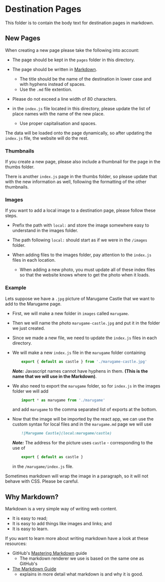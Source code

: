 # Destination Pages

This folder is to contain the body text for destination pages in markdown.

## New Pages

When creating a new page please take the following into account:

- The page should be kept in the ```pages``` folder in this directory.

- The page should be written in 
[Markdown](https://en.wikipedia.org/wiki/Markdown).

    - The title should be the name of the destination in lower case and with 
    hyphens instead of spaces.
    - Use the ```.md``` file extention.

- Please do not exceed a line width of 80 characters.

- in the ```index.js``` file located in this directory, please update the list
    of  place names with the name of the new place.

    - Use proper capitalisation and spaces.

The data will be loaded onto the page dynamically, so after updating the 
```index.js```  file, the website will do the rest.

### Thumbnails 

If you create a new page, please also include a thumbnail for the page in the
thumbs folder.

There is another ```index.js``` page in the thumbs folder, so please update that
with the new information as well, following the formatting of the other
thumbnails.

### Images

If you want to add a local image to a destination page, please follow these 
steps.

- Prefix the path with ```local:``` and store the image somewhere easy to 
    understand in the images folder.

- The path following ```local:``` should start as if we were in the 
    ```/images``` folder.

- When adding files to the images folder, pay attention to the ```index.js```
    files in each location.

    - When adding a new photo, you must update all of these index files so that 
    the website knows where to get the photo when it loads.

### Example

Lets suppose we have a ```.jpg``` picture of Marugame Castle that we want to add 
to the Marugame page. 

- First, we will make a new folder in ```images``` called ```marugame```.

- Then we will name the photo ```marugame-castle.jpg``` and put it in the folder 
    we just created.

- Since we made a new file, we need to update the ```index.js``` files in each 
    directory.

- We will make a new ```index.js``` file in the ```marugame``` folder 
    containing 
    ```js
        export { default as castle } from './marugame-castle.jpg'
    ```
    ***Note:*** Javascript names cannot have hyphens in them. **(This is the 
    name that we will use in the Markdown)**. 

- We also need to export the ```marugame``` folder, so for ```index.js```
    in the images folder we will add 
    ```js
        import * as marugame from './marugame'
    ```
    and add ```marugame``` to the comma separated list of exports at the bottom.

- Now that the image will be imported by the react app, we can use the custom
    syntax for local files and in the ```marugame.md``` page we will use
    ```md
        ![Marugame Castle](local:marugame/castle)
    ```
    ***Note:*** The address for the picture uses ```castle``` - corresponding 
    to the use of 
    ```js
        export { default as castle }
    ```
    in the ```/marugame/index.js``` file.

Sometimes markdown will wrap the image in a paragraph, so it will not behave 
with CSS. Please be careful.

## Why Markdown?

Markdown is a very simple way of writing web content.

- It is easy to read;
- It is easy to add things like images and links; and
- It is easy to learn.

If you want to learn more about writing markdown have a look at these resources:

- GitHub's [Mastering Markdown](https://guides.github.com/features/mastering-markdown/)
    guide
    - The markdown renderer we use is based on the same one as GitHub's
- [The Markdown Guide](https://www.markdownguide.org/)
    - explains in more detail what markdown is and why it is good.